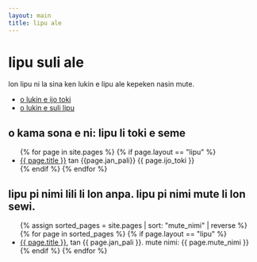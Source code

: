 ```yaml
---
layout: main
title: lipu ale
---
```


# lipu suli ale 

lon lipu ni la sina ken lukin e lipu ale kepeken nasin mute.

- [o lukin e ijo toki](#o-kama-sona-e-ni-lipu-li-toki-e-seme)
- [o lukin e suli lipu](#lipu-pi-nimi-lili-li-lon-anpa-lipu-pi-nimi-mute-li-lon-sewi)

## o kama sona e ni: lipu li toki e seme

<ul role="list" class="ijo-mute">
    {% for page in site.pages %}
  {% if page.layout == "lipu" %}
    <li>
    <a href="{{ page.url }}">{{ page.title }}</a> 
     <span>tan {{page.jan_pali}}</span>
     <span>{{ page.ijo_toki }}</span>
    </li>
  {% endif %}
{% endfor %}
</ul>

## lipu pi nimi lili li lon anpa. lipu pi nimi mute li lon sewi.
<ul role="list">
  {% assign sorted_pages = site.pages | sort: "mute_nimi" | reverse %} 
  {% for page in sorted_pages %}
  {% if page.layout == "lipu" %}
    <li>
      <a href="{{ page.url }}">{{ page.title }}</a>, tan {{ page.jan_pali }}. mute nimi: {{ page.mute_nimi }}
    </li>
  {% endif %}
{% endfor %}
</ul>

